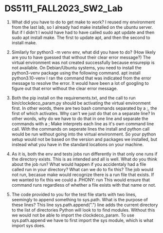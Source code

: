 # DS5111_FALL2023_SW2_Lab

1. What did you have to do to get make to work?
   I reused my environment from the last lab, so I already had make installed on the ubuntu server. But if I didn't I would have had to have called sudo apt update and then sudo apt install make. The first to update apt, and then the second to install make.

2. Similarly for python3 -m venv env, what did you have to do? (How likely are you to have guessed that without their clear error message?)
  The virtual environment was not created successfully because ensurepip is not available.  On Debian/Ubuntu systems, you need to install the python3-venv package using the following command.
apt install python3.10-venv
I ran the command that was indicated from the error message to resolve the error. It would have been a lot of googling to figure out that error without the clear error message.

3. Both the pip install on the requirements.txt, and the call to run bin/clockdeco_param.py should be activating the virtual environment first. In other words, there are two bash commands separated by a ;, the first of which activates. Why can't we just do that on a separate line? In other words, why do we have to do that in one line and separate the commands with a ;
   Make interprets each line as it's own command line call. With the commands on seperate lines the install and python call would be run without going into the virtual environment. So your python setup would not be based on the version and packages we installed, but instead what you have in the standard locations on your machine.

4. As it is, both the env and tests jobs run differently in that only one runs if the directory exists. This is as intended and all is well. What do you think about the job run? What would happen if you accidentaly had a file called run in your directory? What can we do to fix this?
   The job would not run, becasue make would recognize there is a run file that exists. If we wanted to fix this we could a .PHONY: run
   This would ensure that command runs regardless of whether a file exists with that name or not.

5. The code provided to you for the test file starts with two lines, seemingly to append something to sys.path. What is the purpose of these lines?
   This line sys.path.append(".") line adds the current directory to the list of directories Python will look to to find modules. Without this we would not be able to import the clockdeco_param. To use sys.path.append we have to first import the sys module, which is what import sys does.
